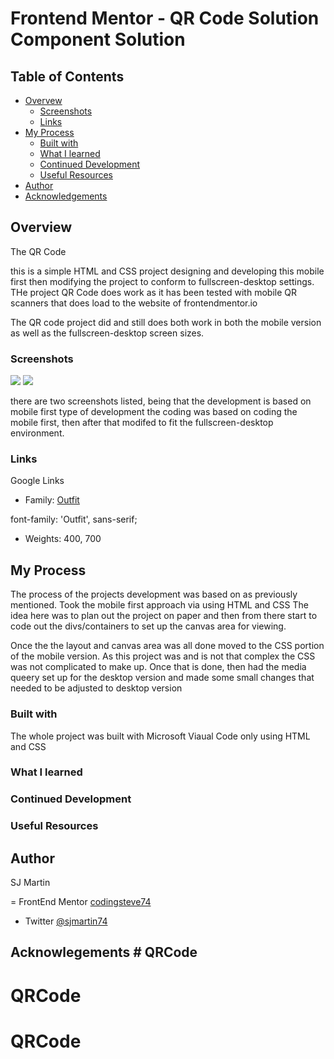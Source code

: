 # Frontend Mentor - QR Code Solution Component Solution

## Table of Contents

- [Overvew](#overview)
    - [Screenshots](#screenshots)
    - [Links](#links)
- [My Process](#my-process)
    - [Built with](#built-with)
    - [What I learned](#what-i-learned)
    - [Continued Development](#what-i-learned)
    - [Useful Resources](#useful-resources)
- [Author](#author)
- [Acknowledgements](#acknowlegements)

## Overview

The QR Code 

this is a simple HTML and CSS project designing and developing this mobile first then modifying the project to conform 
to fullscreen-desktop settings. THe project QR Code does work as it has been tested with mobile QR scanners that does load
to the website of frontendmentor.io 

The QR code project did and still does both work in both the mobile version as well as the fullscreen-desktop screen sizes. 

### Screenshots

![](./screenshots/fullscreen-desktop.png)
![](./screenshots/mobile-development.png)

there are two screenshots listed, being that the development is based on mobile first type of development 
the coding was based on coding the mobile first, then after that modifed to fit the fullscreen-desktop environment.

### Links

Google Links
- Family: [Outfit](https://fonts.google.com/specimen/Outfit)

font-family: 'Outfit', sans-serif;
- Weights: 400, 700

## My Process

The process of the projects development was based on as previously mentioned. Took the mobile first approach via using HTML and CSS
The idea here was to plan out the project on paper and then from there start to code out the divs/containers to set up the canvas area 
for viewing. 

Once the the layout and canvas area was all done moved to the CSS portion of the mobile version. As this project was and is not that complex 
the CSS was not complicated to make up. Once that is done, then had the media queery set up for the desktop version and made some small changes 
that needed to be adjusted to desktop version

### Built with 

The whole project was built with Microsoft Viaual Code only using HTML and CSS

### What I learned

### Continued Development

### Useful Resources 

## Author

SJ Martin 

= FrontEnd Mentor [codingsteve74](https://github.com/codingsteve74)
- Twitter [@sjmartin74](https:www.twitter.com/sjmartin74)

## Acknowlegements # QRCode
# QRCode
# QRCode
